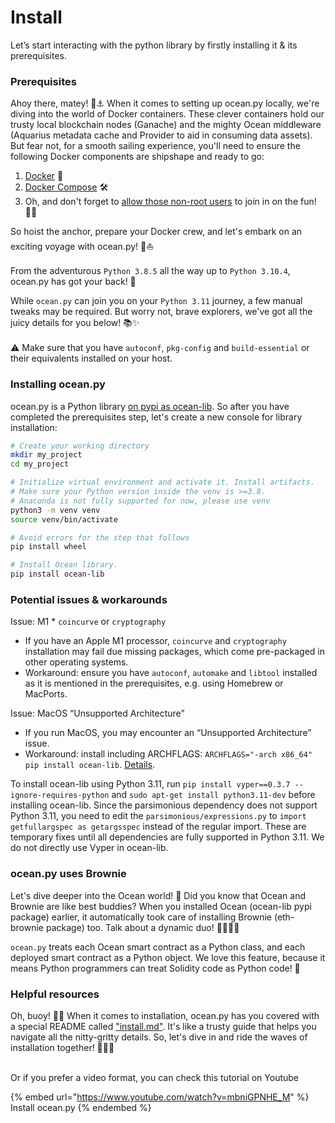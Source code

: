 # Install

Let’s start interacting with the python library by firstly installing it & its prerequisites.

### Prerequisites

Ahoy there, matey! 🌊⚓️ When it comes to setting up ocean.py locally, we're diving into the world of Docker containers. These clever containers hold our trusty local blockchain nodes (Ganache) and the mighty Ocean middleware (Aquarius metadata cache and Provider to aid in consuming data assets). But fear not, for a smooth sailing experience, you'll need to ensure the following Docker components are shipshape and ready to go:

1. [Docker](https://docs.docker.com/engine/install/) 🐳
2. [Docker Compose](https://docs.docker.com/compose/install/) 🛠️
3. Oh, and don't forget to [allow those non-root users](https://www.thegeekdiary.com/run-docker-as-a-non-root-user/) to join in on the fun! 🙅‍♂️

So hoist the anchor, prepare your Docker crew, and let's embark on an exciting voyage with ocean.py! 🚢⛵️\
\
From the adventurous `Python 3.8.5` all the way up to `Python 3.10.4`, ocean.py has got your back! 🚀

While `ocean.py` can join you on your `Python 3.11` journey, a few manual tweaks may be required. But worry not, brave explorers, we've got all the juicy details for you below! 📚✨\
\
⚠️ Make sure that you have `autoconf`, `pkg-config` and `build-essential` or their equivalents installed on your host.

### Installing ocean.py

ocean.py is a Python library [on pypi as ocean-lib](https://pypi.org/project/ocean-lib/). So after you have completed the prerequisites step, let's create a new console for library installation:

```bash
# Create your working directory
mkdir my_project
cd my_project

# Initialize virtual environment and activate it. Install artifacts.
# Make sure your Python version inside the venv is >=3.8.
# Anaconda is not fully supported for now, please use venv
python3 -m venv venv
source venv/bin/activate

# Avoid errors for the step that follows
pip install wheel

# Install Ocean library.
pip install ocean-lib
```

### Potential issues & workarounds <a href="#60e8" id="60e8"></a>

Issue: M1 \* `coincurve` or `cryptography`

* If you have an Apple M1 processor, `coincurve` and `cryptography` installation may fail due missing packages, which come pre-packaged in other operating systems.
* Workaround: ensure you have `autoconf`, `automake` and `libtool` installed as it is mentioned in the prerequisites, e.g. using Homebrew or MacPorts.

Issue: MacOS “Unsupported Architecture”

* If you run MacOS, you may encounter an “Unsupported Architecture” issue.
* Workaround: install including ARCHFLAGS: `ARCHFLAGS="-arch x86_64" pip install ocean-lib`. [Details](https://github.com/oceanprotocol/ocean.py/issues/486).

To install ocean-lib using Python 3.11, run `pip install vyper==0.3.7 --ignore-requires-python` and `sudo apt-get install python3.11-dev` before installing ocean-lib. Since the parsimonious dependency does not support Python 3.11, you need to edit the `parsimonious/expressions.py` to `import getfullargspec as getargsspec` instead of the regular import. These are temporary fixes until all dependencies are fully supported in Python 3.11. We do not directly use Vyper in ocean-lib.

### ocean.py uses Brownie

Let's dive deeper into the Ocean world! 💙 Did you know that Ocean and Brownie are like best buddies? When you installed Ocean (ocean-lib pypi package) earlier, it automatically took care of installing Brownie (eth-brownie package) too. Talk about a dynamic duo! 🦸‍♀️🦸‍♂️

`ocean.py` treats each Ocean smart contract as a Python class, and each deployed smart contract as a Python object. We love this feature, because it means Python programmers can treat Solidity code as Python code! 🤯

### Helpful resources

Oh, buoy! 🌊🐙 When it comes to installation, ocean.py has you covered with a special README called ["install.md"](https://github.com/oceanprotocol/ocean.py/blob/main/READMEs/install.md). It's like a trusty guide that helps you navigate all the nitty-gritty details. So, let's dive in and ride the waves of installation together! 🏄‍♂️🌊

\
Or if you prefer a video format, you can check this tutorial on Youtube

{% embed url="https://www.youtube.com/watch?v=mbniGPNHE_M" %}
Install ocean.py
{% endembed %}

